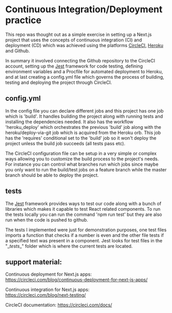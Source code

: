 # Continuous Integration/Deployment practice

This repo was thought out as a simple exercise in setting up a Next.js project that uses the concepts of continuous integration (CI) and deployment (CD) which was achieved using the platforms [CircleCI](https://circleci.com/), [Heroku](https://www.heroku.com/) and Github.

In summary it involved connecting the Github repository to the CircleCI account, setting up the [Jest](https://jestjs.io/) framework for code testing, defining environment variables and a Procfile for automated deployment to Heroku, and at last creating a config.yml file which governs the process of building, testing and deploying the project through CircleCI.

## config.yml

In the config file you can declare different jobs and this project has one job which is 'build'. It handles building the project along with running tests and installing the dependencies needed. It also has the workflow 'heroku_deploy' which orchestrates the previous 'build' job along with the heroku/deploy-via-git job which is acquired from the Heroku orb. This job has the 'requires' conditional set to the 'build' job so it won't deploy the project unless the build job succeeds (all tests pass etc).

The CircleCI configuration file can be setup in a very simple or complex ways allowing you to customize the build process to the project's needs. For instance you can control what branches run which jobs since maybe you only want to run the build/test jobs on a feature branch while the master branch should be able to deploy the project. 

## tests
The [Jest](https://jestjs.io/) framework provides ways to test our code along with a bunch of libraries which makes it capable to test React related components. To run the tests locally you can run the command 'npm run test' but they are also run when the code is pushed to github.

The tests I implemented were just for demonstration purposes, one test files imports a function that checks if a number is even and the other file tests if a specified text was present in a component. Jest looks for test files in the "\__tests__" folder which is where the current tests are located.

## support material:
Continuous deployment for Next.js apps:  
https://circleci.com/blog/continuous-deployment-for-next-js-apps/

Continuous integration for Next.js apps:  
https://circleci.com/blog/next-testing/

CircleCI documentation:
https://circleci.com/docs/

